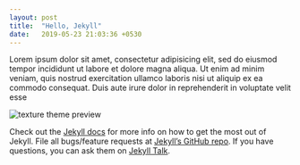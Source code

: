 ```yaml
---
layout: post
title:  "Hello, Jekyll"
date:   2019-05-23 21:03:36 +0530
---
```

Lorem ipsum dolor sit amet, consectetur adipisicing elit, sed do eiusmod tempor incididunt ut labore et dolore magna aliqua. Ut enim ad minim veniam, quis nostrud exercitation ullamco laboris nisi ut aliquip ex ea commodo consequat. Duis aute irure dolor in reprehenderit in voluptate velit esse

![texture theme preview](https://images.unsplash.com/photo-1500322969630-a26ab6eb64cc?ixlib=rb-1.2.1&ixid=eyJhcHBfaWQiOjEyMDd9&w=1000&q=80)

Check out the [Jekyll docs][jekyll-docs] for more info on how to get the most out of Jekyll. File all bugs/feature requests at [Jekyll’s GitHub repo][jekyll-gh]. If you have questions, you can ask them on [Jekyll Talk][jekyll-talk].

[jekyll-docs]: https://jekyllrb.com/docs/home
[jekyll-gh]:   https://github.com/jekyll/jekyll
[jekyll-talk]: https://talk.jekyllrb.com/
